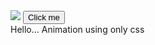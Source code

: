 <!doctype html>
<html>
<head>
<meta charset="utf-8">
<link rel="stylesheet" type="text/css" href="animate.css">
<script type ="text/javascript" src="translate.js"></script>
<title>
Animating buttons
</title>
</head>
<body>
<img src="C:\Users\Arun\Desktop\screen.png" id="image">

</img>
<button id="button" onclick="gototransition()">Click me</button>

<div id="box">
Hello... Animation using only css
</div>
</body>
</html>
